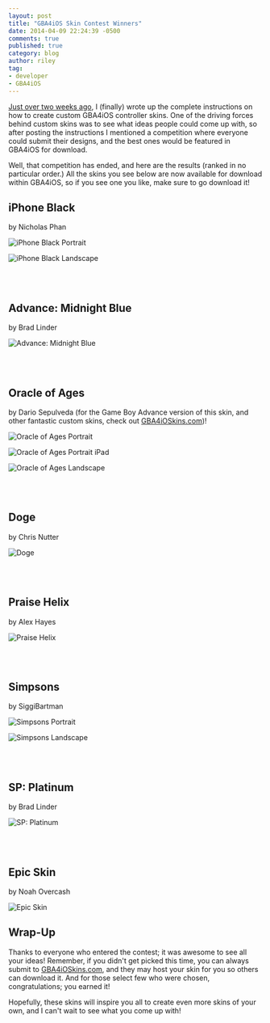 ```yaml
---
layout: post
title: "GBA4iOS Skin Contest Winners"
date: 2014-04-09 22:24:39 -0500
comments: true
published: true
category: blog
author: riley
tag:
- developer
- GBA4iOS
---
```


[Just over two weeks ago](http://rileytestut.com/blog/2014/03/23/gba4ios-custom-skin-tutorial/), I (finally) wrote up the complete instructions on how to create custom GBA4iOS controller skins. One of the driving forces behind custom skins was to see what ideas people could come up with, so after posting the instructions I mentioned a competition where everyone could submit their designs, and the best ones would be featured in GBA4iOS for download.

Well, that competition has ended, and here are the results (ranked in no particular order.) All the skins you see below are now available for download within GBA4iOS, so if you see one you like, make sure to go download it!

<!-- more -->

## iPhone Black
by Nicholas Phan

![iPhone Black Portrait](/assets/images/posts/skins/contest/iphone_black-portrait.png)

![iPhone Black Landscape](/assets/images/posts/skins/contest/iphone_black-landscape.png)

<br/>
<br/>

## Advance: Midnight Blue
by Brad Linder  

![Advance: Midnight Blue](/assets/images/posts/skins/contest/midnight_blue.png)

<br/>
<br/>

## Oracle of Ages
by Dario Sepulveda (for the Game Boy Advance version of this skin, and other fantastic custom skins, check out [GBA4iOSkins.com](http://www.gba4ioskins.com/))!  

![Oracle of Ages Portrait](/assets/images/posts/skins/contest/zelda_portrait-iphone.png)

![Oracle of Ages Portrait iPad](/assets/images/posts/skins/contest/zelda_portrait-ipad.png)

![Oracle of Ages Landscape](/assets/images/posts/skins/contest/zelda_landscape.png)

<br/>
<br/>

## Doge
by Chris Nutter  

![Doge](/assets/images/posts/skins/contest/doge.png)

<br/>
<br/>

## Praise Helix
by Alex Hayes  

![Praise Helix](/assets/images/posts/skins/contest/praise_helix.png)

<br/>
<br/>

## Simpsons
by SiggiBartman  

![Simpsons Portrait](/assets/images/posts/skins/contest/simpsons-portrait.png)

![Simpsons Landscape](/assets/images/posts/skins/contest/simpsons-landscape.png)

<br/>
<br/>

## SP: Platinum
by Brad Linder  

![SP: Platinum](/assets/images/posts/skins/contest/platinum.png)

<br/>
<br/> 

## Epic Skin
by Noah Overcash  

![Epic Skin](/assets/images/posts/skins/contest/epic_skin.png)


## Wrap-Up

Thanks to everyone who entered the contest; it was awesome to see all your ideas! Remember, if you didn't get picked this time, you can always submit to [GBA4iOSkins.com](http://www.gba4ioskins.com/), and they may host your skin for you so others can download it. And for those select few who were chosen, congratulations; you earned it!

Hopefully, these skins will inspire you all to create even more skins of your own, and I can't wait to see what you come up with!

